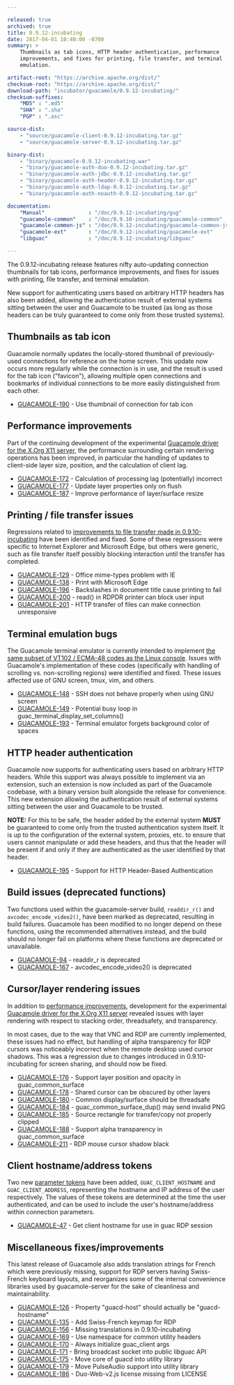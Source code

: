 ```yaml
---

released: true
archived: true
title: 0.9.12-incubating
date: 2017-04-01 10:40:00 -0700
summary: >
    Thumbnails as tab icons, HTTP header authentication, performance
    improvements, and fixes for printing, file transfer, and terminal
    emulation.

artifact-root: "https://archive.apache.org/dist/"
checksum-root: "https://archive.apache.org/dist/"
download-path: "incubator/guacamole/0.9.12-incubating/"
checksum-suffixes:
    "MD5" : ".md5"
    "SHA" : ".sha"
    "PGP" : ".asc"

source-dist:
    - "source/guacamole-client-0.9.12-incubating.tar.gz"
    - "source/guacamole-server-0.9.12-incubating.tar.gz"

binary-dist:
    - "binary/guacamole-0.9.12-incubating.war"
    - "binary/guacamole-auth-duo-0.9.12-incubating.tar.gz"
    - "binary/guacamole-auth-jdbc-0.9.12-incubating.tar.gz"
    - "binary/guacamole-auth-header-0.9.12-incubating.tar.gz"
    - "binary/guacamole-auth-ldap-0.9.12-incubating.tar.gz"
    - "binary/guacamole-auth-noauth-0.9.12-incubating.tar.gz"

documentation:
    "Manual"              : "/doc/0.9.12-incubating/gug"
    "guacamole-common"    : "/doc/0.9.10-incubating/guacamole-common"
    "guacamole-common-js" : "/doc/0.9.12-incubating/guacamole-common-js"
    "guacamole-ext"       : "/doc/0.9.12-incubating/guacamole-ext"
    "libguac"             : "/doc/0.9.12-incubating/libguac"

---
```



The 0.9.12-incubating release features nifty auto-updating connection
thumbnails for tab icons, performance improvements, and fixes for issues with
printing, file transfer, and terminal emulation.

New support for authenticating users based on arbitrary HTTP headers has also
been added, allowing the authentication result of external systems sitting
between the user and Guacamole to be trusted (as long as those headers can be
truly guaranteed to come only from those trusted systems).


Thumbnails as tab icon
----------------------

Guacamole normally updates the locally-stored thumbnail of previously-used
connections for reference on the home screen. This update now occurs more
regularly while the connection is in use, and the result is used for the tab
icon ("favicon"), allowing multiple open connections and bookmarks of
individual connections to be more easily distinguished from each other.

 * [GUACAMOLE-190](https://issues.apache.org/jira/browse/GUACAMOLE-190) - Use thumbnail of connection for tab icon

Performance improvements
------------------------

Part of the continuing development of the experimental [Guacamole driver for
the X.Org X11 server](https://issues.apache.org/jira/browse/GUACAMOLE-168), the
performance surrounding certain rendering operations has been improved, in
particular the handling of updates to client-side layer size, position, and the
calculation of client lag.

 * [GUACAMOLE-172](https://issues.apache.org/jira/browse/GUACAMOLE-172) - Calculation of processing lag (potentially) incorrect
 * [GUACAMOLE-177](https://issues.apache.org/jira/browse/GUACAMOLE-177) - Update layer properties only on flush
 * [GUACAMOLE-187](https://issues.apache.org/jira/browse/GUACAMOLE-187) - Improve performance of layer/surface resize

Printing / file transfer issues
-------------------------------

Regressions related to [improvements to file transfer made in
0.9.10-incubating](http://guacamole.incubator.apache.org/releases/0.9.10-incubating/#streamlined-file-transfers)
have been identified and fixed. Some of these regressions were specific to
Internet Explorer and Microsoft Edge, but others were generic, such as file
transfer itself possibly blocking interaction until the transfer has completed.

 * [GUACAMOLE-129](https://issues.apache.org/jira/browse/GUACAMOLE-129) - Office mime-types problem with IE
 * [GUACAMOLE-138](https://issues.apache.org/jira/browse/GUACAMOLE-138) - Print with Microsoft Edge
 * [GUACAMOLE-196](https://issues.apache.org/jira/browse/GUACAMOLE-196) - Backslashes in document title cause printing to fail
 * [GUACAMOLE-200](https://issues.apache.org/jira/browse/GUACAMOLE-200) - read() in RDPDR printer can block user input
 * [GUACAMOLE-201](https://issues.apache.org/jira/browse/GUACAMOLE-201) - HTTP transfer of files can make connection unresponsive

Terminal emulation bugs
-----------------------

The Guacamole terminal emulator is currently intended to implement [the same
subset of VT102 / ECMA-48 codes as the Linux
console](http://man7.org/linux/man-pages/man4/console_codes.4.html). Issues
with Guacamole's implementation of these codes (specifically with handling of
scrolling vs. non-scrolling regions) were identified and fixed. These issues
affected use of GNU screen, tmux, vim, and others.

 * [GUACAMOLE-148](https://issues.apache.org/jira/browse/GUACAMOLE-148) - SSH does not behave properly when using GNU screen
 * [GUACAMOLE-149](https://issues.apache.org/jira/browse/GUACAMOLE-149) - Potential busy loop in guac_terminal_display_set_columns()
 * [GUACAMOLE-193](https://issues.apache.org/jira/browse/GUACAMOLE-193) - Terminal emulator forgets background color of spaces

HTTP header authentication
--------------------------

Guacamole now supports for authenticating users based on arbitrary HTTP
headers. While this support was always possible to implement via an extension,
such an extension is now included as part of the Guacamole codebase, with a
binary version built alongside the release for convenience. This new extension
allowing the authentication result of external systems sitting between the user
and Guacamole to be trusted.

**NOTE:** For this to be safe, the header added by the external system **MUST**
be guaranteed to come only from the trusted authentication system itself. It is
up to the configuration of the external system, proxies, etc. to ensure that
users cannot manipulate or add these headers, and thus that the header will be
present if and only if they are authenticated as the user identified by that
header.

 * [GUACAMOLE-195](https://issues.apache.org/jira/browse/GUACAMOLE-195) - Support for HTTP Header-Based Authentication

Build issues (deprecated functions)
-----------------------------------

Two functions used within the guacamole-server build, `readdir_r()` and
`avcodec_encode_video2()`, have been marked as deprecated, resulting in build
failures. Guacamole has been modified to no longer depend on these functions,
using the recommended alternatives instead, and the build should no longer fail
on platforms where these functions are deprecated or unavailable.

 * [GUACAMOLE-94](https://issues.apache.org/jira/browse/GUACAMOLE-94) - readdir_r is deprecated
 * [GUACAMOLE-167](https://issues.apache.org/jira/browse/GUACAMOLE-167) - avcodec_encode_video2() is deprecated

Cursor/layer rendering issues
-----------------------------

In addition to [performance improvements](#performance-improvements),
development for the experimental [Guacamole driver for the X.Org X11
server](https://issues.apache.org/jira/browse/GUACAMOLE-168) revealed issues
with layer rendering with respect to stacking order, threadsafety, and
transparency.

In most cases, due to the way that VNC and RDP are currently implemented, these
issues had no effect, but handling of alpha transparency for RDP cursors was
noticeably incorrect when the remote desktop used cursor shadows. This was a
regression due to changes introduced in 0.9.10-incubating for screen sharing,
and should now be fixed.

 * [GUACAMOLE-176](https://issues.apache.org/jira/browse/GUACAMOLE-176) - Support layer position and opacity in guac_common_surface
 * [GUACAMOLE-178](https://issues.apache.org/jira/browse/GUACAMOLE-178) - Shared cursor can be obscured by other layers
 * [GUACAMOLE-180](https://issues.apache.org/jira/browse/GUACAMOLE-180) - Common display/surface should be threadsafe
 * [GUACAMOLE-184](https://issues.apache.org/jira/browse/GUACAMOLE-184) - guac_common_surface_dup() may send invalid PNG
 * [GUACAMOLE-185](https://issues.apache.org/jira/browse/GUACAMOLE-185) - Source rectangle for transfer/copy not properly clipped
 * [GUACAMOLE-188](https://issues.apache.org/jira/browse/GUACAMOLE-188) - Support alpha transparency in guac_common_surface
 * [GUACAMOLE-211](https://issues.apache.org/jira/browse/GUACAMOLE-211) - RDP mouse cursor shadow black

Client hostname/address tokens
------------------------------

Two new [parameter
tokens](http://guacamole.incubator.apache.org/doc/gug/configuring-guacamole.html#parameter-tokens)
have been added, `GUAC_CLIENT_HOSTNAME` and `GUAC_CLIENT_ADDRESS`, representing
the hostname and IP address of the user respectively. The values of these
tokens are determined at the time the user authenticated, and can be used to
include the user's hostname/address within connection parameters.

 * [GUACAMOLE-47](https://issues.apache.org/jira/browse/GUACAMOLE-47) - Get client hostname for use in guac RDP session

Miscellaneous fixes/improvements
--------------------------------

This latest release of Guacamole also adds translation strings for French which
were previously missing, support for RDP servers having Swiss-French keyboard
layouts, and reorganizes some of the internal convenience libraries used by
guacamole-server for the sake of cleanliness and maintainability.

 * [GUACAMOLE-126](https://issues.apache.org/jira/browse/GUACAMOLE-126) - Property "guacd-host" should actually be "guacd-hostname"
 * [GUACAMOLE-135](https://issues.apache.org/jira/browse/GUACAMOLE-135) - Add Swiss-French keymap for RDP
 * [GUACAMOLE-156](https://issues.apache.org/jira/browse/GUACAMOLE-156) - Missing translations in 0.9.10-incubating
 * [GUACAMOLE-169](https://issues.apache.org/jira/browse/GUACAMOLE-169) - Use namespace for common utility headers
 * [GUACAMOLE-170](https://issues.apache.org/jira/browse/GUACAMOLE-170) - Always initialize guac_client args
 * [GUACAMOLE-171](https://issues.apache.org/jira/browse/GUACAMOLE-171) - Bring broadcast socket into public libguac API
 * [GUACAMOLE-175](https://issues.apache.org/jira/browse/GUACAMOLE-175) - Move core of guacd into utility library
 * [GUACAMOLE-179](https://issues.apache.org/jira/browse/GUACAMOLE-179) - Move PulseAudio support into utility library
 * [GUACAMOLE-186](https://issues.apache.org/jira/browse/GUACAMOLE-186) - Duo-Web-v2.js license missing from LICENSE

